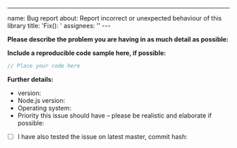 ---

name: Bug report
about: Report incorrect or unexpected behaviour of this library
title: 'Fix(): '
assignees: ''
---<!--
If you need help with the library installation or usage, please go to the Discord server instead:
  https://join.favware.tech
This issue tracker is only for bug reports and enhancement suggestions.
You likely won't receive any basic help here.
-->

**Please describe the problem you are having in as much detail as possible:**

**Include a reproducible code sample here, if possible:**

```js
// Place your code here
```

**Further details:**

- version:
- Node.js version:
- Operating system:
- Priority this issue should have – please be realistic and elaborate if possible:

<!--
If this applies to you, please check the respective checkbox: [ ] becomes [x].
You don't have to modify the text to suit your particular situation – if you want to
elaborate, please do so in the description.
While it's not a requirement to test your issue on the master branch, it would make fixing
the problem a lot easier for us, so please do so if possible.
-->

- [ ] I have also tested the issue on latest master, commit hash:
